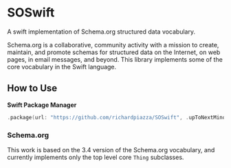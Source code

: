 # SOSwift

A swift implementation of Schema.org structured data vocabulary.

Schema.org is a collaborative, community activity with a mission to create, maintain, and promote schemas for structured data on the Internet, on web pages, in email messages, and beyond. This library implements some of the core vocabulary in the Swift language.

## How to Use

__Swift Package Manager__

```swift
.package(url: "https://github.com/richardpiazza/SOSwift", .upToNextMinor(from: "3.0.0"))
```

### Schema.org

This work is based on the 3.4 version of the Schema.org vocabulary, and currently implements only the top level core `Thing` subclasses.
